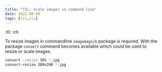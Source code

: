 ```yaml
---
title: "TIL: Scale images in command line"
date: 2022-08-09
tags: [til,cli]
---
```


:til: :cli:

To resize images in commandline `imagemagick` package is required. With the
package `convert` command becomes available which could be used to resize or
scale images.

```bash
convert -resize 30% *.jpg
convert-resize 200x200 *.jpg
```
